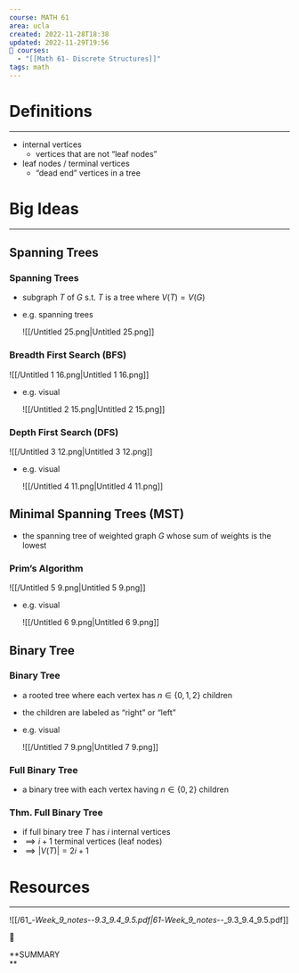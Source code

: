 ```yaml
---
course: MATH 61
area: ucla
created: 2022-11-28T18:38
updated: 2022-11-29T19:56
📕 courses:
  - "[[Math 61- Discrete Structures]]"
tags: math
---
```

# Definitions

---

- internal vertices
    - vertices that are not “leaf nodes”
- leaf nodes / terminal vertices
    - “dead end” vertices in a tree

# Big Ideas

---

## Spanning Trees

### Spanning Trees

- subgraph $T$﻿ of $G$﻿ s.t. $T$﻿ is a tree where $V(T)=V(G)$﻿
- e.g. spanning trees
    
    ![[/Untitled 25.png|Untitled 25.png]]
    

### Breadth First Search (BFS)

![[/Untitled 1 16.png|Untitled 1 16.png]]

- e.g. visual
    
    ![[/Untitled 2 15.png|Untitled 2 15.png]]
    

### Depth First Search (DFS)

![[/Untitled 3 12.png|Untitled 3 12.png]]

- e.g. visual
    
    ![[/Untitled 4 11.png|Untitled 4 11.png]]
    

## Minimal Spanning Trees (MST)

- the spanning tree of weighted graph $G$﻿ whose sum of weights is the lowest

### Prim’s Algorithm

![[/Untitled 5 9.png|Untitled 5 9.png]]

- e.g. visual
    
    ![[/Untitled 6 9.png|Untitled 6 9.png]]
    

## Binary Tree

### Binary Tree

- a rooted tree where each vertex has $n\in \{0,1,2\}$﻿ children
- the children are labeled as “right” or “left”
- e.g. visual
    
    ![[/Untitled 7 9.png|Untitled 7 9.png]]
    

### Full Binary Tree

- a binary tree with each vertex having $n\in\{0,2\}$﻿ children

### Thm. Full Binary Tree

- if full binary tree $T$﻿ has $i$﻿ internal vertices
- $\implies i+1$﻿ terminal vertices (leaf nodes)
- $\implies |V(T)| = 2i+1$﻿

# Resources

---

![[/61_-_Week_9_notes_--_9.3_9.4_9.5.pdf|61_-_Week_9_notes_--_9.3_9.4_9.5.pdf]]

📌

**SUMMARY  
**